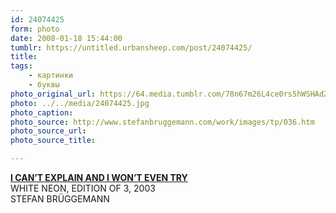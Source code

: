 ```yaml
---
id: 24074425
form: photo
date: 2008-01-18 15:44:00
tumblr: https://untitled.urbansheep.com/post/24074425/
title:
tags:
    - картинки
    - буквы
photo_original_url: https://64.media.tumblr.com/78n67m26L4ce0rs5hWSHAdZt_640.jpg
photo: ../../media/24074425.jpg
photo_caption:
photo_source: http://www.stefanbruggemann.com/work/images/tp/036.htm
photo_source_url:
photo_source_title:

---
```


<p><a href="http://www.stefanbruggemann.com/work/images/tp/036.htm">
<strong>I CAN’T EXPLAIN AND I WON’T EVEN TRY</strong></a><br>
WHITE NEON, EDITION OF 3, 2003<br>
STEFAN BRÜGGEMANN</p>
